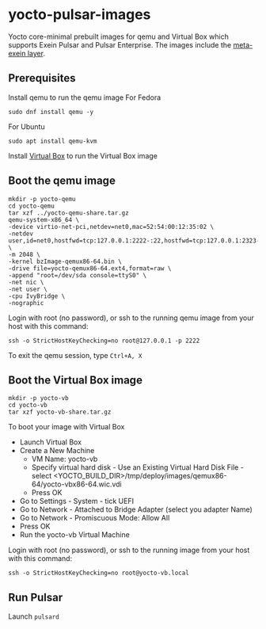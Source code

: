 # yocto-pulsar-images
Yocto core-minimal prebuilt images for qemu and Virtual Box which supports Exein Pulsar and Pulsar Enterprise. The images include the [meta-exein layer](https://github.com/exein-io/meta-exein).

## Prerequisites
Install qemu to run the qemu image
For Fedora
```
sudo dnf install qemu -y
```
For Ubuntu
```
sudo apt install qemu-kvm
```

Install [Virtual Box](https://www.virtualbox.org/wiki/Downloads) to run the Virtual Box image

## Boot the qemu image
```
mkdir -p yocto-qemu 
cd yocto-qemu
tar xzf ../yocto-qemu-share.tar.gz
qemu-system-x86_64 \
-device virtio-net-pci,netdev=net0,mac=52:54:00:12:35:02 \
-netdev user,id=net0,hostfwd=tcp:127.0.0.1:2222-:22,hostfwd=tcp:127.0.0.1:2323-:23 \
-m 2048 \
-kernel bzImage-qemux86-64.bin \
-drive file=yocto-qemux86-64.ext4,format=raw \
-append "root=/dev/sda console=ttyS0" \
-net nic \
-net user \
-cpu IvyBridge \
-nographic
```
Login with root (no password), or ssh to the running qemu image from your host with this command:
```
ssh -o StrictHostKeyChecking=no root@127.0.0.1 -p 2222
```
To exit the qemu session, type `Ctrl+A, X`

## Boot the Virtual Box image
```
mkdir -p yocto-vb
cd yocto-vb
tar xzf yocto-vb-share.tar.gz
```
To boot your image with Virtual Box
- Launch Virtual Box
- Create a New Machine
   - VM Name: yocto-vb
   - Specify virtual hard disk - Use an Existing Virtual Hard Disk File - select <YOCTO_BUILD_DIR>/tmp/deploy/images/qemux86-64/yocto-vbx86-64.wic.vdi
   - Press OK
- Go to Settings - System - tick UEFI
- Go to Network - Attached to Bridge Adapter (select you adapter Name)
- Go to Network - Promiscuous Mode: Allow All
- Press OK
- Run the yocto-vb Virtual Machine

Login with root (no password), or ssh to the running image from your host with this command:
```
ssh -o StrictHostKeyChecking=no root@yocto-vb.local
```

## Run Pulsar
Launch `pulsard`

